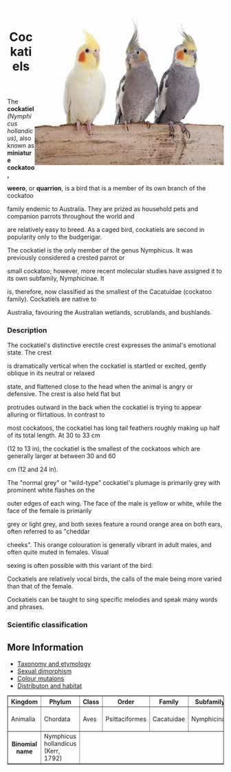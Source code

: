 <html lang= "en">
   <head>
     <meta charset="utf-8">
     <title>Home</title>
     </head>
  
<body>
   <p><img src="Cockatiels.jpg" align="right" /></p>

   <br clear="left" />

<header> <h1>Cockatiels</h1> </header>

   <p> <text-align: left /> 
   The <strong>cockatiel</strong> <em>(Nymphicus hollandicus)</em>, also known as <strong>miniature cockatoo, 

   weero</strong>, or <strong>quarrion</strong>, is a bird that is a member of its own branch of the cockatoo 

   family endemic to Australia. They are prized as household pets and companion parrots throughout the world and 

   are relatively easy to breed. As a caged bird, cockatiels are second in popularity only to the budgerigar.</p>

   <p>The cockatiel is the only member of the genus Nymphicus. It was previously considered a crested parrot or 

   small cockatoo; however, more recent molecular studies have assigned it to its own subfamily, Nymphicinae. It 

   is, therefore, now classified as the smallest of the Cacatuidae (cockatoo family). Cockatiels are native to 

   Australia, favouring the Australian wetlands, scrublands, and bushlands.</p>

  <h3>Description</h3>

   <p> <text-align: top />The cockatiel's distinctive erectile crest expresses the animal's emotional state. The crest 

   is dramatically vertical when the cockatiel is startled or excited, gently oblique in its neutral or relaxed 

   state, and flattened close to the head when the animal is angry or defensive. The crest is also held flat but 

   protrudes outward in the back when the cockatiel is trying to appear alluring or flirtatious. In contrast to 

   most cockatoos, the cockatiel has long tail feathers roughly making up half of its total length. At 30 to 33 cm 

   (12 to 13 in), the cockatiel is the smallest of the cockatoos which are generally larger at between 30 and 60 

   cm (12 and 24 in).</p>

   <p>The "normal grey" or "wild-type" cockatiel's plumage is primarily grey with prominent white flashes on the 

   outer edges of each wing. The face of the male is yellow or white, while the face of the female is primarily 

   grey or light grey, and both sexes feature a round orange area on both ears, often referred to as "cheddar 

   cheeks". This orange colouration is generally vibrant in adult males, and often quite muted in females. Visual 

   sexing is often possible with this variant of the bird.

   Cockatiels are relatively vocal birds, the calls of the male being more varied than that of the female. 

   Cockatiels can be taught to sing specific melodies and speak many words and phrases.</p>
</body>
</html>

<caption><h3>Scientific classification</h3></caption>
  <table border= "1" text-align: left width= "80%">
    <tr>
    <th>Kingdom</th> 
    <th>Phylum</th>
    <th>Class</th> 
    <th>Order</th> 
    <th>Family</th> 
    <th>Subfamily</th> 
    <th>Genus</th> 
    <th>Species</th> 
    </tr>
    <tr>
    <td>Animalia</td>
    <td>Chordata</td>
    <td>Aves</td>
    <td>Psittaciformes</td>
    <td>Cacatuidae</td>
    <td>Nymphicinae</td>
    <td>Nymphicus Wagler, 1832</td>
    <td>N. hollandicus</td>
    </tr>
    <tr>
    <th>Binomial name</th>
    <td>Nymphicus hollandicus
    (Kerr, 1792)</td>
    </tr>
    
<h2>More Information</h2>

<ul>
    <li><a href="Taxonomy.html">Taxonomy and etymology</a></li>
    <li><a href="Sexual.html">Sexual dimorphism</a></li>
    <li><a href="Colour.html">Colour mutaions</a></li>
    <li><a href="Distribution.html">Distributon and habitat</a></li>
</ul>
